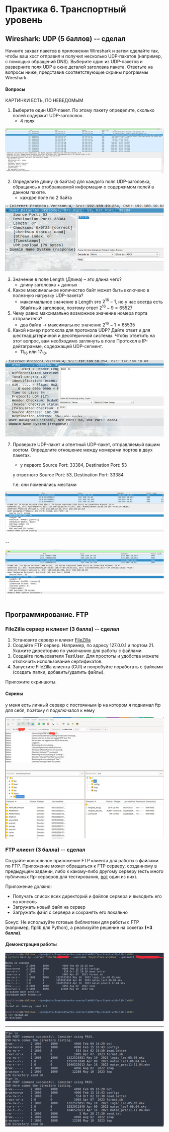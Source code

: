 # Практика 6. Транспортный уровень

## Wireshark: UDP (5 баллов) -- сделал
Начните захват пакетов в приложении Wireshark и затем сделайте так, чтобы ваш хост отправил и
получил несколько UDP-пакетов (например, с помощью обращений DNS).
Выберите один из UDP-пакетов и разверните поля UDP в окне деталей заголовка пакета.
Ответьте на вопросы ниже, представив соответствующие скрины программы Wireshark.

#### Вопросы
КАРТИНКИ ЕСТЬ, ПО НЕВЕДОМЫМ 
1. Выберите один UDP-пакет. По этому пакету определите, сколько полей содержит UDP-заголовок.
   - 4 поля

![](images/01.png)

2. Определите длину (в байтах) для каждого поля UDP-заголовка, обращаясь к отображаемой
   информации о содержимом полей в данном пакете.
   - каждое поле по 2 байта

![](images/02.png)

3. Значение в поле Length (Длина) – это длина чего?
   - длину заголовка + данных
4. Какое максимальное количество байт может быть включено в полезную нагрузку UDP-пакета?
   - максимальное значение в Length это $2^{16} - 1$, но у нас всегда есть 8байтный заголовок, поэтому ответ $2^{16} - 9 = 65527$
5. Чему равно максимально возможное значение номера порта отправителя?
   - два байта -> максимальное значение $2^{16} - 1 = 65535$
6. Какой номер протокола для протокола UDP? Дайте ответ и для шестнадцатеричной и
   десятеричной системы. Чтобы ответить на этот вопрос, вам необходимо заглянуть в поле
   Протокол в IP-дейтаграмме, содержащей UDP-сегмент.
   - $11_{16}$ или $17_{10}$.

![](images/03.png)

7. Проверьте UDP-пакет и ответный UDP-пакет, отправляемый вашим хостом. Определите
   отношение между номерами портов в двух пакетах.
   - у первого Source Port: 33384, Destination Port: 53

   у ответного Source Port: 53, Destination Port: 33384

   т.е. они поменялись местами

![](images/04.png)

--

![](images/05.png)

## Программирование. FTP

### FileZilla сервер и клиент (3 балла) -- сделал
1. Установите сервер и клиент [FileZilla](https://filezilla.ru/get)
2. Создайте FTP сервер. Например, по адресу 127.0.0.1 и портом 21. 
   Укажите директорию по умолчанию для работы с файлами.
3. Создайте пользователя TestUser. Для простоты и удобства можете отключить использование сертификатов.
4. Запустите FileZilla клиента (GUI) и попробуйте поработать с файлами (создать папки,
добавить/удалить файлы).

Приложите скриншоты.

#### Скрины
у меня есть личный сервер с постоянным ip на котором я поднимал ftp для себя, поэтому я подключался к нему

![](images/06.jpg)

### FTP клиент (3 балла) -- сделал
Создайте консольное приложение FTP клиента для работы с файлами по FTP. Приложение может
обращаться к FTP серверу, созданному в предыдущем задании, либо к какому-либо другому серверу 
(есть много публичных ftp-серверов для тестирования, [вот](https://dlptest.com/ftp-test/) один из них).

Приложение должно:
- Получать список всех директорий и файлов сервера и выводить его на консоль
- Загружать новый файл на сервер
- Загружать файл с сервера и сохранять его локально

Бонус: Не используйте готовые библиотеки для работы с FTP (например, ftplib для Python), а реализуйте решение на сокетах **(+3 балла)**.

#### Демонстрация работы

![](images/07.jpg)

---

![](images/08.png)

